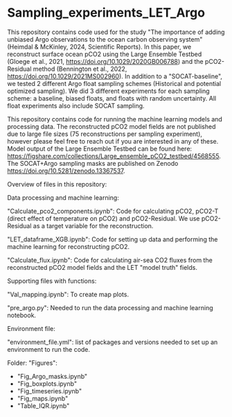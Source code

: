 # Sampling_experiments_LET_Argo

This repository contains code used for the study "The importance of adding unbiased Argo observations to the ocean carbon observing system" (Heimdal & McKinley, 2024, Scientific Reports). In this paper, we reconstruct surface ocean pCO2 using the Large Ensemble Testbed (Gloege et al., 2021, https://doi.org/10.1029/2020GB006788) and the pCO2-Residual method (Bennington et al., 2022, https://doi.org/10.1029/2021MS002960). In addition to a "SOCAT-baseline", we tested 2 different Argo float sampling schemes (Historical and potential optimized sampling). We did 3 different  experiments for each sampling scheme: a baseline, biased floats, and floats with random uncertainty. All float experiments also include SOCAT sampling. 

This repository contains code for running the machine learning models and processing data. The reconstructed pCO2 model fields are not published due to large file sizes (75 reconstructions per sampling experiment), however please feel free to reach out if you are interested in any of these. Model output of the Large Ensemble Testbed can be found here: https://figshare.com/collections/Large_ensemble_pCO2_testbed/4568555. The SOCAT+Argo sampling masks are published on Zenodo https://doi.org/10.5281/zenodo.13367537.     

Overview of files in this repository:

Data processing and machine learning:

"Calculate_pco2_components.ipynb": Code for calculating pCO2, pCO2-T (direct effect of temperature on pCO2) and pCO2-Residual. We use pCO2-Residual as a target variable for the reconstruction.

"LET_dataframe_XGB.ipynb": Code for setting up data and performing the machine learning for reconstructing pCO2.  

"Calculate_flux.ipynb": Code for calculating air-sea CO2 fluxes from the reconstructed pCO2 model fields and the LET "model truth" fields.

Supporting files with functions:

"Val_mapping.ipynb": To create map plots.

"pre_argo.py": Needed to run the data processing and machine learning notebook. 

Environment file:

"environment_file.yml": list of packages and versions needed to set up an environment to run the code.

Folder: "Figures":

- "Fig_Argo_masks.ipynb"
- "Fig_boxplots.ipynb"
- "Fig_timeseries.ipynb"
- "Fig_maps.ipynb"
- "Table_IQR.ipynb"





